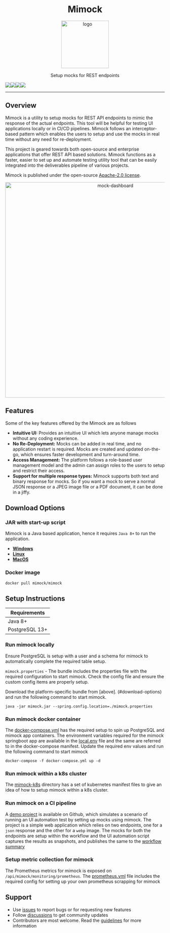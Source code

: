 <h1 align="center">
Mimock
</h1>

<div align="center">
<p align="center">
<img src="https://user-images.githubusercontent.com/47709856/154523128-e9c45f11-b1a6-4dcc-8064-75f6c5af4a43.svg" alt="logo" style="width:150px;text-align:center;" />
</p>
<p align="center">
Setup mocks for REST endpoints
</p>

<div style="display: flex;" align="center">
  <a href="https://codecov.io/gh/arbindo/mimock" > 
   <img src="https://codecov.io/gh/arbindo/mimock/branch/main/graph/badge.svg?token=OD0SWFC9BV"/> 
  </a>

  <a href="https://github.com/arbindo/mimock/actions/workflows/mimock-ui.yml">
    <img src="https://github.com/arbindo/mimock/actions/workflows/mimock-ui.yml/badge.svg" />
  </a>

  <a href="https://github.com/arbindo/mimock/actions/workflows/mimock-backend.yml">
    <img src="https://github.com/arbindo/mimock/actions/workflows/mimock-backend.yml/badge.svg" />
  </a>

  <a href="https://hub.docker.com/r/mimock/mimock">
    <img src="https://img.shields.io/static/v1?label=mimock/mimock&message=v0.0.1&color=blue&logo=docker" />
  </a>
</div>

<hr />
</div>

## Overview

Mimock is a utility to setup mocks for REST API endpoints to mimic the response of the actual endpoints. This tool will be helpful for testing UI applications locally or in CI/CD pipelines. Mimock follows an interceptor-based pattern which enables the users to setup and use the mocks in real time without any need for re-deployment.

This project is geared towards both open-source and enterprise applications that offer REST API based solutions. Mimock functions as a faster, easier to set up and automate testing utility tool that can be easily integrated into the deliverables pipeline of various projects.

Mimock is published under the open-source [Apache-2.0 license](LICENSE).

<p align="center">
<img src="https://user-images.githubusercontent.com/47709856/180043326-c23999de-17e7-4fe4-a611-7896e7289ca0.png" alt="mock-dashboard" style="width:680px;" />
</p>

## Features

Some of the key features offered by the Mimock are as follows

- **Intuitive UI:** Provides an intuitive UI which lets anyone manage mocks without any coding experience.
- **No Re-Deployment:** Mocks can be added in real time, and no application restart is required. Mocks are created and updated on-the-go, which ensures faster development and turn-around time.
- **Access Management:** The platform follows a role-based user management model and the admin can assign roles to the users to setup and restrict their access.
- **Support for multiple response types:** Mimock supports both text and binary response for mocks. So if you want a mock to serve a normal JSON response or a JPEG image file or a PDF document, it can be done in a jiffy.

## Download Options

### JAR with start-up script

Mimock is a Java based application, hence it requires `Java 8+` to run the application. 

- [**Windows**](https://github.com/arbindo/mimock/releases/download/alpha-v0.0.1/mimock-0.0.1.zip)
- [**Linux**](https://github.com/arbindo/mimock/releases/download/alpha-v0.0.1/mimock-0.0.1.tar.gz)
- [**MacOS**](https://github.com/arbindo/mimock/releases/download/alpha-v0.0.1/mimock-0.0.1.tar.gz)

### Docker image

```shell
docker pull mimock/mimock
```

## Setup Instructions

| **Requirements** |
| - |
| Java 8+ |
| PostgreSQL 13+ |

### Run mimock locally

Ensure PostgreSQL is setup with a user and a schema for mimock to automatically complete the required table setup.

`mimock.properties` - The bundle includes the properties file with the required configuration to start mimock. Check the config file and ensure the custom config items are properly setup.

Download the platform-specific bundle from [above]. (#download-options) and run the following command to start mimock.

```shell
java -jar mimock.jar --spring.config.location=./mimock.properties
```

### Run mimock docker container

The [docker-compose.yml](docker-compose.yml) has the required setup to spin up PostgreSQL and mimock app containers. The environment variables required for the mimock springboot app are available in the [local.env](local.env) file and the same are referred to in the docker-compose manifest. Update the required env values and run the following command to start mimock

```shell
docker-compose -f docker-compose.yml up -d
```

### Run mimock within a k8s cluster

The [mimock-k8s](mimock-k8s) directory has a set of kubernetes manifest files to give an idea of how to setup mimock within a k8s cluster.

### Run mimock on a CI pipeline

A [demo project](https://github.com/arbindo/demo-app) is available on Github, which simulates a scenario of running an UI automation test by setting up mocks using mimock. The project is a simple web application which relies on two endpoints, one for a `json` response and the other for a `webp` image. The mocks for both the endpoints are setup within the workflow and the UI automation script captures the results as snapshots, and publishes the same to the [workflow summary](https://github.com/arbindo/demo-app/actions/runs/2685049363)

### Setup metric collection for mimock

The Prometheus metrics for mimock is exposed on `/api/mimock/monitoring/prometheus`. The [prometheus.yml](prometheus.yml) file includes the required config for setting up your own prometheus scrapping for mimock

## Support

- Use [issues](https://github.com/arbindo/mimock/issues) to report bugs or for requesting new features
- Follow [discussions](https://github.com/arbindo/mimock/discussions) to get community updates
- Contributors are most welcome. Read the [guidelines](CONTRIBUTING.md) for more information

